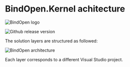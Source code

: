 # BindOpen.Kernel achitecture

![BindOpen logo](https://storage.bindopen.org/img/logos/logo_bindopen.png)

![Github release version](https://img.shields.io/nuget/v/BindOpen.Kernel.Abstractions.svg?style=plastic)


The solution layers are structured as followed:

![BindOpen architecture](https://github.com/bindopen/BindOpen/raw/master/docs/img/bindopen_architecture.png)

Each layer corresponds to a different Visual Studio project.
